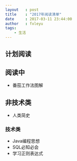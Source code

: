 ```yaml
---
layout   : post
title    : "2017年阅读清单"
date     : 2017-03-11 23:44:00
author   : fxleyu
tags:
    - 生活
---
```

## 计划阅读

## 阅读中
- 番茄工作法图解


## 非技术类
- 人类简史

### 技术类
- Java编程思想
- SQL必知必会
- 学习正则表达式
